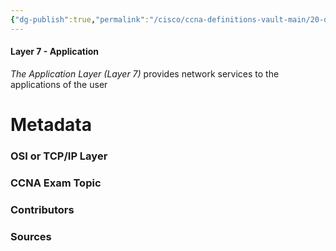 ```yaml
---
{"dg-publish":true,"permalink":"/cisco/ccna-definitions-vault-main/20-definitions/21-osi-layers/layer-7/"}
---
```


#### Layer 7 - Application
*The Application Layer (Layer 7)* provides network services to the applications of the user



# Metadata
### OSI or TCP/IP Layer

### CCNA Exam Topic

### Contributors

### Sources

